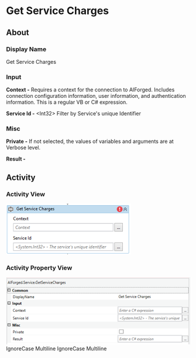 # Get Service Charges

## About

### Display Name

Get Service Charges

### Input

**Context -** Requires a context for the connection to AIForged. Includes connection configuration information, user information, and authentication information. This is a regular VB or C# expression.

**Service Id -** \<Int32> Filter by Service's unique Identifier

### Misc

**Private -** If not selected, the values of variables and arguments are at Verbose level.

**Result -**

## Activity

### Activity View

![](../../../assets/image%20%28113%29%20%281%29.png)
### Activity Property View

![](../../../assets/image%20%2819%29%20%284%29.png)
 IgnoreCase Multiline IgnoreCase Multiline

